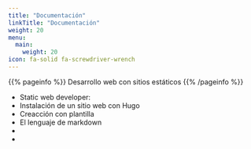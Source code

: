 ```yaml
---
title: "Documentación"
linkTitle: "Documentación"
weight: 20
menu:
  main:
    weight: 20
icon: fa-solid fa-screwdriver-wrench
---
```


{{% pageinfo %}}
Desarrollo web con sitios estáticos
{{% /pageinfo %}}


* Static web developer: 
* Instalación de un sitio web con Hugo
* Creacción con plantilla
* El lenguaje de markdown 
* 
* 

